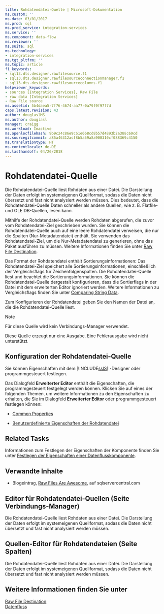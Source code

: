```yaml
---
title: Rohdatendatei-Quelle | Microsoft-Dokumentation
ms.custom: ''
ms.date: 03/01/2017
ms.prod: sql
ms.prod_service: integration-services
ms.service: ''
ms.component: data-flow
ms.reviewer: ''
ms.suite: sql
ms.technology:
- integration-services
ms.tgt_pltfrm: ''
ms.topic: article
f1_keywords:
- sql13.dts.designer.rawfilesource.f1
- sql13.dts.designer.rawfilesourceconnectionmanager.f1
- sql13.dts.designer.rawfilesourcecolumns.f1
helpviewer_keywords:
- sources [Integration Services], Raw File
- raw data [Integration Services]
- Raw File source
ms.assetid: 5b4daea5-7f76-4674-aa77-0a79f9f97f7d
caps.latest.revision: 43
author: douglaslMS
ms.author: douglasl
manager: craigg
ms.workload: Inactive
ms.openlocfilehash: 9b9c24c86e9c61e668cd8b57d4893b2a388c69cd
ms.sourcegitcommit: a85a46312acf8b5a59a8a900310cf088369c4150
ms.translationtype: HT
ms.contentlocale: de-DE
ms.lasthandoff: 04/26/2018
---
```

# <a name="raw-file-source"></a>Rohdatendatei-Quelle
  Die Rohdatendatei-Quelle liest Rohdaten aus einer Datei. Die Darstellung der Daten erfolgt im systemeigenen Quellformat, sodass die Daten nicht übersetzt und fast nicht analysiert werden müssen. Dies bedeutet, dass die Rohdatendatei-Quelle Daten schneller als andere Quellen, wie z. B. Flatfile- und OLE DB-Quellen, lesen kann.  
  
 Mithilfe der Rohdatendatei-Quelle werden Rohdaten abgerufen, die zuvor vom Rohdatendatei-Ziel geschrieben wurden. Sie können die Rohdatendatei-Quelle auch auf eine leere Rohdatendatei verweisen, die nur die Spalten (Nur-Metadatendatei) enthält. Sie verwenden das Rohdatendatei-Ziel, um die Nur-Metadatendatei zu generieren, ohne das Paket ausführen zu müssen. Weitere Informationen finden Sie unter [Raw File Destination](../../integration-services/data-flow/raw-file-destination.md).  
  
 Das Format der Rohdatendatei enthält Sortierungsinformationen: Das Rohdatendatei-Ziel speichert alle Sortierungsinformationen, einschließlich der Vergleichsflags für Zeichenfolgenspalten. Die Rohdatendatei-Quelle liest und beachtet die Sortierungsinformationen. Sie können die Rohdatendatei-Quelle dergestalt konfigurieren, dass die Sortierflags in der Datei mit dem erweiterten Editor ignoriert werden. Weitere Informationen zu Vergleichsflags finden Sie unter [Comparing String Data](../../integration-services/data-flow/comparing-string-data.md).  
  
 Zum Konfigurieren der Rohdatendatei geben Sie den Namen der Datei an, die die Rohdatendatei-Quelle liest.  
  
> [!NOTE]  
>  Für diese Quelle wird kein Verbindungs-Manager verwendet.  
  
 Diese Quelle erzeugt nur eine Ausgabe. Eine Fehlerausgabe wird nicht unterstützt.  
  
## <a name="configuration-of-the-raw-file-source"></a>Konfiguration der Rohdatendatei-Quelle  
 Sie können Eigenschaften mit dem [!INCLUDE[ssIS](../../includes/ssis-md.md)] -Designer oder programmgesteuert festlegen.  
  
 Das Dialogfeld **Erweiterter Editor** enthält die Eigenschaften, die programmgesteuert festgelegt werden können. Klicken Sie auf eines der folgenden Themen, um weitere Informationen zu den Eigenschaften zu erhalten, die Sie im Dialogfeld **Erweiterter Editor** oder programmgesteuert festlegen können:  
  
-   [Common Properties](http://msdn.microsoft.com/library/51973502-5cc6-4125-9fce-e60fa1b7b796)  
  
-   [Benutzerdefinierte Eigenschaften der Rohdatendatei](../../integration-services/data-flow/raw-file-custom-properties.md)  
  
## <a name="related-tasks"></a>Related Tasks  
 Informationen zum Festlegen der Eigenschaften der Komponente finden Sie unter [Festlegen der Eigenschaften einer Datenflusskomponente](../../integration-services/data-flow/set-the-properties-of-a-data-flow-component.md).  
  
## <a name="related-content"></a>Verwandte Inhalte  
  
-   Blogeintrag, [Raw Files Are Awesome](http://www.sqlservercentral.com/blogs/stratesql/archive/2011/1/1/31-days-of-ssis-_1320_-raw-files-are-awesome-_2800_1_2F00_31_2900_.aspx), auf sqlservercentral.com  
  
## <a name="raw-file-source-editor-connection-manager-page"></a>Editor für Rohdatendatei-Quellen (Seite Verbindungs-Manager)
  Die Rohdatendatei-Quelle liest Rohdaten aus einer Datei. Die Darstellung der Daten erfolgt im systemeigenen Quellformat, sodass die Daten nicht übersetzt und fast nicht analysiert werden müssen.   
## <a name="raw-file-source-editor-columns-page"></a>Quellen-Editor für Rohdatendateien (Seite Spalten)
  Die Rohdatendatei-Quelle liest Rohdaten aus einer Datei. Die Darstellung der Daten erfolgt im systemeigenen Quellformat, sodass die Daten nicht übersetzt und fast nicht analysiert werden müssen.   
## <a name="see-also"></a>Weitere Informationen finden Sie unter  
 [Raw File Destination](../../integration-services/data-flow/raw-file-destination.md)   
 [Datenfluss](../../integration-services/data-flow/data-flow.md)  
  
  
